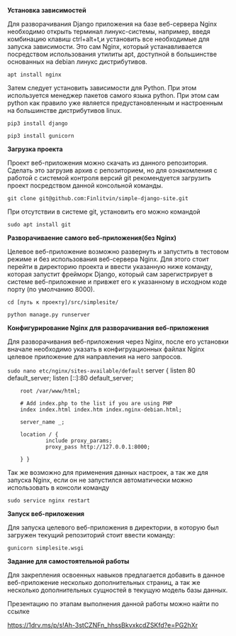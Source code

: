 **Установка зависимостей**


Для разворачивания Django приложения на базе веб-сервера Nginx необходимо открыть терминал линукс-системы, например, введя комбинацию клавиш ctrl+alt+t,и установить все необходимые для запуска зависимости. Это сам Nginx, который устанавливается посредством использования утилиты apt, доступной в большинстве основанных на debian линукс дистрибутивов.


```apt install nginx```


Затем следует установить зависимости для Python. При этом используется менеджер пакетов самого языка python. При этом сам python как правило уже является предустановленным и настроенным на большинстве дистрибутивов linux.


```pip3 install django```


```pip3 install gunicorn```


**Загрузка проекта**

Проект веб-приложения можно скачать из данного репозитория. Сделать это загрузив архив с репозиторием, но для ознакомления с работой с системой контроля версий git рекомендуется загрузить проект посредством данной консольной команды.


```git clone git@github.com:Finlitvin/simple-django-site.git```

При отсутствии в системе git, установить его можно командой

```sudo apt install git```


**Разворачиваение самого веб-приложения(без Nginx)**


Целевое веб-приложение возможно развернуть и запустить в тестовом режиме и без использования веб-сервера Nginx. Для этого стоит перейти в директорию проекта и ввести указанную ниже команду, которая запустит фрейморк Django, который сам зарегистрирует в системе веб-приложение и привжет его к указанному в исходном коде порту (по умолчанию 8000).


```cd [путь к проекту]/src/simplesite/```

```python manage.py runserver```

**Конфигурирование Nginx для разворачивания веб-приложения**


Для разворачивания веб-приложения через Nginx, после его установки вначале необходимо указать в конфигруационных файлах Nginx целевое приложение для направления на него запросов.


```sudo nano etc/nginx/sites-available/default```
server {
        listen 80 default_server;
        listen [::]:80 default_server;

        root /var/www/html;

        # Add index.php to the list if you are using PHP
        index index.html index.htm index.nginx-debian.html;

        server_name _;

        location / {
                include proxy_params;
                proxy_pass http://127.0.0.1:8000;

        } }


Так же возможно для применения данных настроек, а так же для запуска Nginx, если он не запустился автоматически можно использовать в консоли команду



```sudo service nginx restart```



**Запуск веб-приложения**



Для запуска целевого веб-приложения в директории, в которую был загружен текущий репозиторий стоит ввести команду:


```gunicorn simplesite.wsgi```



**Задание для самостоятельной работы**


Для закрепления освоенных навыков предлагается добавить в данное веб-приложение несколько дополнительных страниц, а так же несколько дополнительных сущностей в текущую модель базы данных.


Презентацию по этапам выполнения данной работы можно найти по ссылке

https://1drv.ms/p/s!Ah-3stCZNFn_hhssBkvxkcdZSKfd?e=PG2hXr
